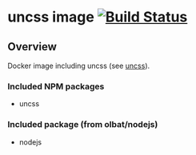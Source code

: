 # uncss image [![Build Status](https://travis-matrix-badges.herokuapp.com/repos/olbat/dockerfiles/branches/master/11)](https://travis-ci.org/olbat/dockerfiles)

## Overview
Docker image including uncss (see [uncss](https://github.com/giakki/uncss)).

### Included NPM packages
* uncss

### Included package (from olbat/nodejs)
* nodejs
